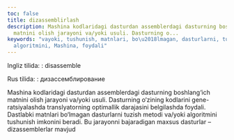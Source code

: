 ```yaml
---
toc: false
title: dizassemblirlash
description: Mashina kodlaridagi dasturdan assemblerdagi dasturning boshlang&lsquo;ich
  matnini olish jarayoni va/yoki usuli. Dasturning o...
keywords: "vayoki, tushunish, matnlari, bo\u2018lmagan, dasturlarni, tuzish, metodi,
  algoritmini, Mashina, foydali"
---
```


Ingliz tilida:
:   disassemble

Rus tilida:
:   дизассемблирование

Mashina kodlaridagi dasturdan assemblerdagi dasturning boshlang‘ich matnini olish jarayoni va/yoki usuli. Dasturning o‘zining kodlarini gene-ratsiyalashda translyatorning optimallik darajasini belgilashda foydali. Dastlabki matnlari bo‘lmagan dasturlarni tuzish metodi va/yoki algoritmini tushunish imkonini beradi. Bu jarayonni bajaradigan maxsus dasturlar – dizassemblerlar mavjud